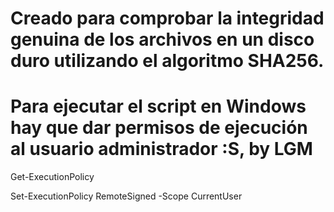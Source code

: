 # Creado para comprobar la integridad genuina de los archivos en un disco duro utilizando el algoritmo SHA256. 
# Para ejecutar el script en Windows hay que dar permisos de ejecución al usuario administrador :S, by LGM

Get-ExecutionPolicy

Set-ExecutionPolicy RemoteSigned -Scope CurrentUser
